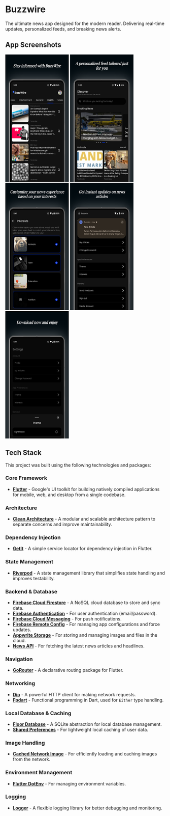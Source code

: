 # Buzzwire

The ultimate news app designed for the modern reader. Delivering real-time updates, personalized feeds, and breaking news alerts.

## App Screenshots

<p float="left">
  <img src= 'https://github.com/Neo-glitch/flutter_buzzwire/blob/master/app_screenshots/01.png' width = "200" height="400"/>
  <img src= 'https://github.com/Neo-glitch/flutter_buzzwire/blob/master/app_screenshots/02.png' width = "200" height="400"/>
  <img src= 'https://github.com/Neo-glitch/flutter_buzzwire/blob/master/app_screenshots/03.png' width = "200" height="400"/>
  <img src= 'https://github.com/Neo-glitch/flutter_buzzwire/blob/master/app_screenshots/04.png' width = "200" height="400"/>
  <img src= 'https://github.com/Neo-glitch/flutter_buzzwire/blob/master/app_screenshots/05.png' width = "200" height="400"/>
</p>

## Tech Stack

This project was built using the following technologies and packages:

### Core Framework
- **[Flutter](https://flutter.dev/)** - Google's UI toolkit for building natively compiled applications for mobile, web, and desktop from a single codebase.

### Architecture
- **[Clean Architecture](https://blog.cleancoder.com/uncle-bob/2012/08/13/the-clean-architecture.html)** - A modular and scalable architecture pattern to separate concerns and improve maintainability.

### Dependency Injection
- **[GetIt](https://pub.dev/packages/get_it)** - A simple service locator for dependency injection in Flutter.

### State Management
- **[Riverpod](https://pub.dev/packages/flutter_riverpod)** - A state management library that simplifies state handling and improves testability.

### Backend & Database
- **[Firebase Cloud Firestore](https://firebase.google.com/docs/firestore)** - A NoSQL cloud database to store and sync data.
- **[Firebase Authentication](https://firebase.google.com/docs/auth)** - For user authentication (email/password).
- **[Firebase Cloud Messaging](https://firebase.google.com/docs/cloud-messaging)** - For push notifications.
- **[Firebase Remote Config](https://firebase.google.com/docs/remote-config)** - For managing app configurations and force updates.
- **[Appwrite Storage](https://appwrite.io/docs/storage)** - For storing and managing images and files in the cloud.
- **[News API](https://newsapi.org/)** - For fetching the latest news articles and headlines.

### Navigation
- **[GoRouter](https://pub.dev/packages/go_router)** - A declarative routing package for Flutter.

### Networking
- **[Dio](https://pub.dev/packages/dio)** - A powerful HTTP client for making network requests.
- **[Fpdart](https://pub.dev/packages/fpdart)** - Functional programming in Dart, used for `Either` type handling.

### Local Database & Caching
- **[Floor Database](https://pub.dev/packages/floor)** - A SQLite abstraction for local database management.
- **[Shared Preferences](https://pub.dev/packages/shared_preferences)** - For lightweight local caching of user data.

### Image Handling
- **[Cached Network Image](https://pub.dev/packages/cached_network_image)** - For efficiently loading and caching images from the network.

### Environment Management
- **[Flutter DotEnv](https://pub.dev/packages/flutter_dotenv)** - For managing environment variables.

### Logging
- **[Logger](https://pub.dev/packages/logger)** - A flexible logging library for better debugging and monitoring.

